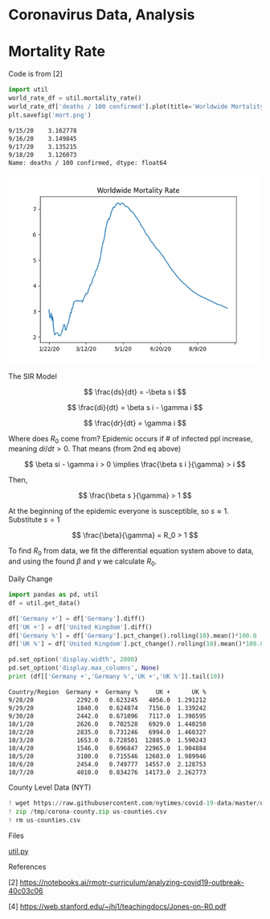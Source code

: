 # Coronavirus Data, Analysis

# Mortality Rate

Code is from [2]

<a mame='mortality'/>

```python
import util
world_rate_df = util.mortality_rate()
world_rate_df['deaths / 100 confirmed'].plot(title='Worldwide Mortality Rate')
plt.savefig('mort.png')
```

```text
9/15/20    3.162778
9/16/20    3.149845
9/17/20    3.135215
9/18/20    3.126073
Name: deaths / 100 confirmed, dtype: float64
```

![](mort.png)


The SIR Model

$$
\frac{ds}{dt} = -\beta s i
$$

$$
\frac{di}{dt} = \beta s i - \gamma i
$$

$$
\frac{dr}{dt} = \gamma i
$$

Where does $R_0$ come from? Epidemic occurs if \# of infected ppl
increase, meaning $di / dt > 0$. That means (from 2nd eq above)

$$
\beta si - \gamma i > 0  \implies \frac{\beta s i }{\gamma} > i
$$

Then,

$$
\frac{\beta s }{\gamma} > 1
$$

At the beginning of the epidemic everyone is susceptible, so $s
\approx 1$. Substitute $s=1$

$$
\frac{\beta}{\gamma} = R_0 > 1
$$

To find $R_0$ from data, we fit the differential equation system above
to data, and using the found $\beta$ and $\gamma$ we calculate $R_0$.

<a name='Rt'/>


Daily Change

<a name='daily'/>

```python
import pandas as pd, util
df = util.get_data()
```

```python
df['Germany +'] = df['Germany'].diff()
df['UK +'] = df['United Kingdom'].diff()
df['Germany %'] = df['Germany'].pct_change().rolling(10).mean()*100.0
df['UK %'] = df['United Kingdom'].pct_change().rolling(10).mean()*100.0
```

```python
pd.set_option('display.width', 2000)
pd.set_option('display.max_columns', None)
print (df[['Germany +','Germany %','UK +','UK %']].tail(10))
```

```text
Country/Region  Germany +  Germany %     UK +      UK %
9/28/20            2292.0   0.623245   4056.0  1.291212
9/29/20            1840.0   0.624874   7156.0  1.339242
9/30/20            2442.0   0.671096   7117.0  1.398595
10/1/20            2626.0   0.702528   6929.0  1.440250
10/2/20            2835.0   0.731246   6994.0  1.468327
10/3/20            1653.0   0.728501  12885.0  1.590243
10/4/20            1546.0   0.696847  22965.0  1.904884
10/5/20            3100.0   0.715546  12603.0  1.989946
10/6/20            2454.0   0.749777  14557.0  2.128753
10/7/20            4010.0   0.834276  14173.0  2.262773
```


County Level Data (NYT)

```python
! wget https://raw.githubusercontent.com/nytimes/covid-19-data/master/us-counties.csv
! zip /tmp/corona-county.zip us-counties.csv
! rm us-counties.csv
```

Files

[util.py](util.py)

References

[2] https://notebooks.ai/rmotr-curriculum/analyzing-covid19-outbreak-40c03c06

[4] https://web.stanford.edu/~jhj1/teachingdocs/Jones-on-R0.pdf


